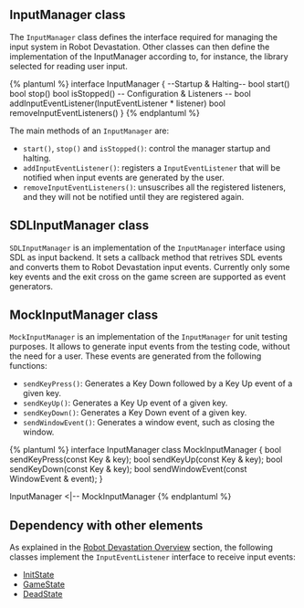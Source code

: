## InputManager class
The `InputManager` class defines the interface required for managing the input system in Robot Devastation. Other classes can then define the implementation of the InputManager according to, for instance, the library selected for reading user input.

{% plantuml %}
interface InputManager {
--Startup & Halting--
bool start()
bool stop()
bool isStopped()
-- Configuration & Listeners --
bool addInputEventListener(InputEventListener * listener)
bool removeInputEventListeners()
}
{% endplantuml %}

The main methods of an `InputManager` are: 
* `start()`, `stop()` and `isStopped()`: control the manager startup and halting.
* `addInputEventListener()`: registers a `InputEventListener` that will be notified when input events are generated by the user.
* `removeInputEventListeners()`: unsuscribes all the registered listeners, and they will not be notified until they are registered again.


## SDLInputManager class
`SDLInputManager` is an implementation of the `InputManager` interface using SDL as input backend. It sets a callback method that retrives SDL events and converts them to Robot Devastation input events. Currently only some key events and the exit cross on the game screen are supported as event generators.

## MockInputManager class
`MockInputManager` is an implementation of the `InputManager` for unit testing purposes.
It allows to generate input events from the testing code, without the need for a user. These events are generated from the following functions:
 
* `sendKeyPress()`: Generates a Key Down followed by a Key Up event of a given key.
* `sendKeyUp()`: Generates a Key Up event of a given key.
* `sendKeyDown()`: Generates a Key Down event of a given key.
* `sendWindowEvent()`: Generates a window event, such as closing the window.


{% plantuml %}
interface InputManager 
class MockInputManager {
bool sendKeyPress(const Key & key);
bool sendKeyUp(const Key & key);
bool sendKeyDown(const Key & key);
bool sendWindowEvent(const WindowEvent & event);
}

InputManager <|-- MockInputManager
{% endplantuml %}

## Dependency with other elements
As explained in the [Robot Devastation Overview](../general-architecture.md) section, the following classes implement the `InputEventListener` interface to receive input events:
* [InitState](../init-state.md)
* [GameState](../game-state.md)
* [DeadState](../dead-state.md)
